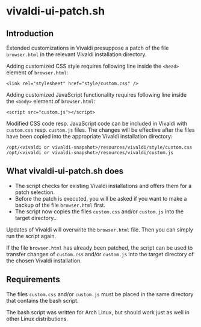 # vivaldi-ui-patch.sh

## Introduction

Extended customizations in Vivaldi presuppose a patch of the file `browser.html` in the relevant Vivaldi installation directory. 

Adding customized CSS style requires following line inside the `<head>` element of `browser.html`:
```
<link rel="stylesheet" href="style/custom.css" />
```
Adding customized JavaScript functionality requires following line inside the `<body>` element of `browser.html`:
```
<script src="custom.js"></script>
```
Modified CSS code resp. JavaScript code can be included in Vivaldi with `custom.css` resp. `custom.js` files. The changes will be effective after the files have been copied into the appropriate Vivaldi installation directory:
```
/opt/<vivaldi or vivaldi-snapshot>/resources/vivaldi/style/custom.css
/opt/<vivaldi or vivaldi-snapshot>/resources/vivaldi/custom.js
```

## What vivaldi-ui-patch.sh does

* The script checks for existing Vivaldi installations and offers them for a patch selection.
* Before the patch is executed, you will be asked if you want to make a backup of the file `browser.html` first.
* The script now copies the files `custom.css` and/or `custom.js` into the target directory..

Updates of Vivaldi will overwrite the `browser.html` file. Then you can simply run the script again.

If the file `browser.html` has already been patched, the script can be used to transfer changes of `custom.css` and/or `custom.js` into the target directory of the chosen Vivaldi installation.

## Requirements

The files `custom.css` and/or `custom.js` must be placed in the same directory that contains the bash script.

The bash script was written for Arch Linux, but should work just as well in other Linux distributions.

